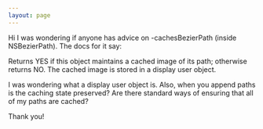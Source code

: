 ```yaml
---
layout: page
---
```


Hi I was wondering if anyone has advice on -cachesBezierPath (inside NSBezierPath).  The docs for it say:

Returns YES if this object maintains a cached image of its path; otherwise returns NO. The cached image is stored in a display user object.

I was wondering what a display user object is.  Also, when you append paths is the caching state preserved?  Are there standard ways of ensuring that all of my paths are cached?

Thank you!
